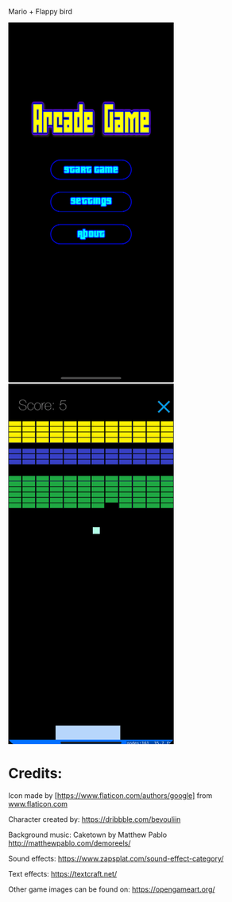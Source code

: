 Mario + Flappy bird

![Alt Text](https://github.com/nikki-thn/Arcade-Game/blob/master/Screenshots/Screen%20Shot%202019-03-02%20at%2010.24.24%20PM.png)     ![Alt Text](https://github.com/nikki-thn/Arcade-Game/blob/master/Screenshots/Screen%20Shot%202019-03-01%20at%206.38.58%20PM.png)

# Credits:

Icon made by [https://www.flaticon.com/authors/google] from www.flaticon.com

Character created by: https://dribbble.com/bevouliin

Background music: Caketown by Matthew Pablo
http://matthewpablo.com/demoreels/

Sound effects: https://www.zapsplat.com/sound-effect-category/

Text effects: https://textcraft.net/

Other game images can be found on: https://opengameart.org/

